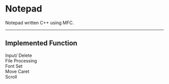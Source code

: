 # Notepad
Notepad written C++ using MFC.

* * *
## Implemented Function     
Input/ Delete   
File Processing   
Font Set   
Move Caret   
Scroll   
